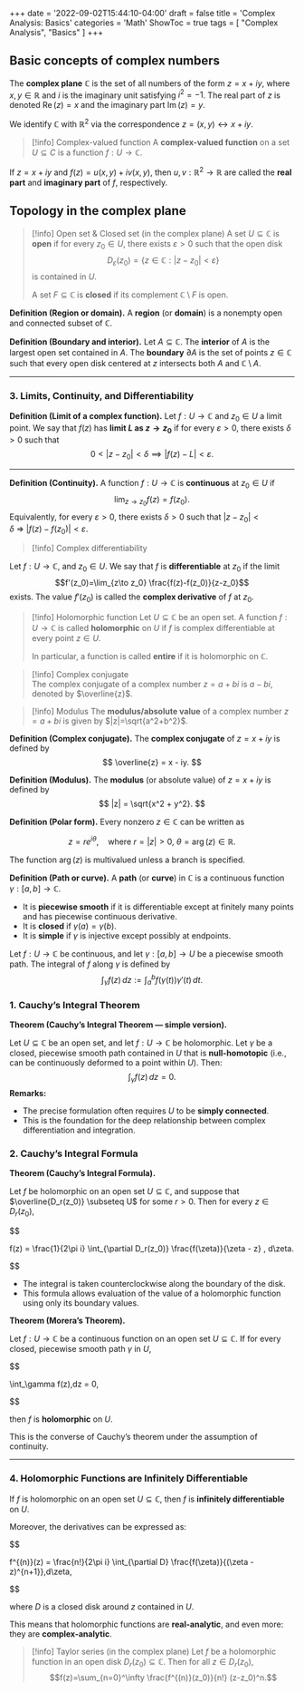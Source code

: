 +++
date = '2022-09-02T15:44:10-04:00'
draft = false
title = 'Complex Analysis: Basics'
categories = 'Math'
ShowToc = true
tags = [ "Complex Analysis", "Basics" ]
+++
## Basic concepts of complex numbers

The **complex plane** $\mathbb{C}$ is the set of all numbers of the form $z = x + iy$, where $x,y \in \mathbb{R}$ and $i$ is the imaginary unit satisfying $i^2 = -1$.
The real part of $z$ is denoted $\operatorname{Re}(z) = x$ and the imaginary part $\operatorname{Im}(z) = y$.

We identify $\mathbb{C}$ with $\mathbb{R}^2$ via the correspondence $z = (x,y) \leftrightarrow x + iy$.

> [!info] Complex-valued function
> A **complex-valued function** on a set $U\subseteq C$ is a function $f:U\to \mathbb{C}$.

If $z = x + iy$ and $f(z) = u(x,y) + i v(x,y)$, then $u,v:\mathbb{R}^2 \to \mathbb{R}$ are called the **real part** and **imaginary part** of $f$, respectively.

## Topology in the complex plane

> [!info] Open set & Closed set (in the complex plane)
> A set $U\subseteq \mathbb{C}$ is **open** if for every $z_0 \in U$, there exists $\varepsilon>0$ such that the open disk $$D_\varepsilon(z_0)=\{z\in \mathbb{C}:|z-z_0|<\varepsilon\}$$ is contained in $U$.
> 
> A set $F\subseteq \mathbb{C}$ is **closed** if its complement $\mathbb{C}\setminus F$ is open.


**Definition (Region or domain).**
A **region** (or **domain**) is a nonempty open and connected subset of $\mathbb{C}$.

**Definition (Boundary and interior).**
Let $A \subseteq \mathbb{C}$. The **interior** of $A$ is the largest open set contained in $A$. The **boundary** $\partial A$ is the set of points $z \in \mathbb{C}$ such that every open disk centered at $z$ intersects both $A$ and $\mathbb{C} \setminus A$.

---

### **3. Limits, Continuity, and Differentiability**

**Definition (Limit of a complex function).**
Let $f:U \to \mathbb{C}$ and $z_0 \in U$ a limit point. We say that $f(z)$ has **limit $L$ as $z \to z_0$** if for every $\varepsilon > 0$, there exists $\delta > 0$ such that
$$0<|z-z_0|<\delta \implies |f(z)-L|<\varepsilon.$$

---

**Definition (Continuity).**
A function $f:U\to \mathbb{C}$ is **continuous** at $z_0\in U$ if
$$\lim_{z\to z_0}f(z)=f(z_0).$$
Equivalently, for every $\varepsilon > 0$, there exists $\delta > 0$ such that
$|z - z_0| < \delta \ \Rightarrow\ |f(z) - f(z_0)| < \varepsilon$.

> [!info] Complex differentiability

Let $f:U \to \mathbb{C}$, and $z_0 \in U$. We say that $f$ is **differentiable** at $z_0$ if the limit
$$f'(z_0)=\lim_{z\to z_0} \frac{f(z)-f(z_0)}{z-z_0}$$
exists. The value $f'(z_0)$ is called the **complex derivative** of $f$ at $z_0$.

> [!info] Holomorphic function
> Let $U\subseteq \mathbb{C}$ be an open set. A function $f:U\to \mathbb{C}$ is called **holomorphic** on $U$ if $f$ is complex differentiable at every point $z\in U$.
> 
> In particular, a function is called **entire** if it is holomorphic on $\mathbb{C}$.

> [!info] Complex conjugate  
> The complex conjugate of a complex number $z=a+bi$ is $a-bi$, denoted by $\overline{z}$.

> [!info] Modulus
> The **modulus/absolute value** of a complex number $z=a+bi$ is given by $|z|=\sqrt{a^2+b^2}$.

**Definition (Complex conjugate).**
The **complex conjugate** of $z = x + iy$ is defined by
$$
\overline{z} = x - iy.
$$

**Definition (Modulus).**
The **modulus** (or absolute value) of $z = x + iy$ is defined by
$$
|z| = \sqrt{x^2 + y^2}.
$$

**Definition (Polar form).**
Every nonzero $z \in \mathbb{C}$ can be written as

$$
z = r e^{i\theta},\quad \text{where } r = |z| > 0,\ \theta = \arg(z) \in \mathbb{R}.
$$

The function $\arg(z)$ is multivalued unless a branch is specified.

**Definition (Path or curve).**
A **path** (or **curve**) in $\mathbb{C}$ is a continuous function $\gamma:[a,b]\to \mathbb{C}$.

* It is **piecewise smooth** if it is differentiable except at finitely many points and has piecewise continuous derivative.
* It is **closed** if $\gamma(a) = \gamma(b)$.
* It is **simple** if $\gamma$ is injective except possibly at endpoints.

Let $f:U\to \mathbb{C}$ be continuous, and let $\gamma:[a,b]\to U$ be a piecewise smooth path. The integral of $f$ along $\gamma$ is defined by
$$\int_\gamma f(z)\,dz:=\int_a^b f(\gamma(t))\gamma'(t)\,dt.$$

### **1. Cauchy’s Integral Theorem**

**Theorem (Cauchy’s Integral Theorem — simple version).**

Let $U \subseteq \mathbb{C}$ be an open set, and let $f:U\to \mathbb{C}$ be holomorphic. Let $\gamma$ be a closed, piecewise smooth path contained in $U$ that is **null-homotopic** (i.e., can be continuously deformed to a point within $U$). Then: $$\int_\gamma f(z)\,dz=0.$$
**Remarks:**
- The precise formulation often requires $U$ to be **simply connected**.
- This is the foundation for the deep relationship between complex differentiation and integration.

### **2. Cauchy’s Integral Formula**

**Theorem (Cauchy’s Integral Formula).**

Let $f$ be holomorphic on an open set $U \subseteq \mathbb{C}$, and suppose that $\overline{D_r(z_0)} \subseteq U$ for some $r > 0$. Then for every $z \in D_r(z_0)$,

$$

f(z) = \frac{1}{2\pi i} \int_{\partial D_r(z_0)} \frac{f(\zeta)}{\zeta - z} , d\zeta.

$$

- The integral is taken counterclockwise along the boundary of the disk.
- This formula allows evaluation of the value of a holomorphic function using only its boundary values.

**Theorem (Morera’s Theorem).**

Let $f:U \to \mathbb{C}$ be a continuous function on an open set $U \subseteq \mathbb{C}$. If for every closed, piecewise smooth path $\gamma$ in $U$,

$$

\int_\gamma f(z),dz = 0,

$$

then $f$ is **holomorphic** on $U$.

This is the converse of Cauchy’s theorem under the assumption of continuity.

---

### **4. Holomorphic Functions are Infinitely Differentiable**

If $f$ is holomorphic on an open set $U \subseteq \mathbb{C}$, then $f$ is **infinitely differentiable** on $U$.

Moreover, the derivatives can be expressed as:

$$

f^{(n)}(z) = \frac{n!}{2\pi i} \int_{\partial D} \frac{f(\zeta)}{(\zeta - z)^{n+1}},d\zeta,

$$

where $D$ is a closed disk around $z$ contained in $U$.

This means that holomorphic functions are **real-analytic**, and even more: they are **complex-analytic**.

> [!info] Taylor series (in the complex plane)
> Let $f$ be a holomorphic function in an open disk $D_r(z_0)\subseteq \mathbb{C}$. Then for all $z\in D_r(z_0)$, $$f(z)=\sum_{n=0}^\infty \frac{f^{(n)}(z_0)}{n!} (z-z_0)^n.$$